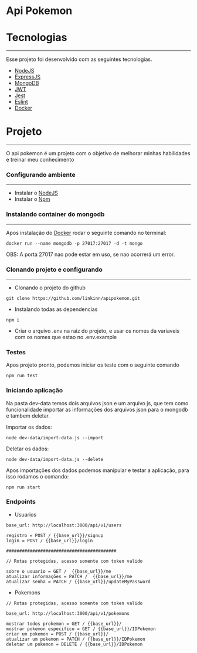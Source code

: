 # Api Pokemon

# Tecnologias

---

Esse projeto foi desenvolvido com as seguintes tecnologias.

 - [NodeJS](https://nodejs.org/en/)
 - [ExpressJS](https://expressjs.com/pt-br/)
 - [MongoDB](https://www.mongodb.com/)
 - [JWT](https://jwt.io/)
 - [Jest](https://jestjs.io/)
 - [Eslint](https://eslint.org/)
 - [Docker](https://www.docker.com/)

# Projeto

---

O api pokemon é um projeto com o objetivo de melhorar minhas habilidades e treinar meu conhecimento

### Configurando ambiente

---

 - Instalar o [NodeJS](https://nodejs.org/en/)
 - Instalar o [Npm](https://www.npmjs.com/)

### Instalando container do mongodb

---

Apos instalação do [Docker](https://www.docker.com/) rodar o seguinte comando no terminal:

```
docker run --name mongodb -p 27017:27017 -d -t mongo
```

OBS: A porta 27017 nao pode estar em uso, se nao ocorrerá um error.

### Clonando projeto e configurando

---

 - Clonando o projeto do github

```
git clone https://github.com/linkinn/apipokemon.git
```

 - Instalando todas as dependencias

```
npm i
```

 - Criar o arquivo .env na raiz do projeto, e usar os nomes da variaveis com os nomes que estao no .env.example

### Testes

Apos projeto pronto, podemos iniciar os teste com o seguinte comando

```
npm run test
```

### Iniciando aplicação

Na pasta dev-data temos dois arquivos json e um arquivo js, que tem como funcionalidade importar as informações dos arquivos json para o mongodb e tambem deletar.

Importar os dados:

```
node dev-data/import-data.js --import
```

Deletar os dados:

```
node dev-data/import-data.js --delete
```

Apos importações dos dados podemos manipular e testar a aplicação, para isso rodamos o comando:

```
npm run start
```

### Endpoints

 - Usuarios

```
base_url: http://localhost:3000/api/v1/users

registro = POST / {{base_url}}/signup
login = POST / {{base_url}}/login

##########################################

// Rotas protegidas, acesso somente com token valido

sobre o usuario = GET /  {{base_url}}/me
atualizar informações = PATCH /  {{base_url}}/me
atualizar senha = PATCH / {{base_utl}}/updateMyPassword
```

 - Pokemons

```
// Rotas protegidas, acesso somente com token valido

base_url: http://localhost:3000/api/v1/pokemons

mostrar todos prokemon = GET / {{base_url}}/
mostrar pokemon especifico = GET / {{base_url}}/IDPokemon
criar um pokemon = POST / {{base_url}}/
atualizar um pokemon = PATCH / {{base_url}}/IDPokemon
deletar um pokemon = DELETE / {{base_url}}/IDPokemon
```


